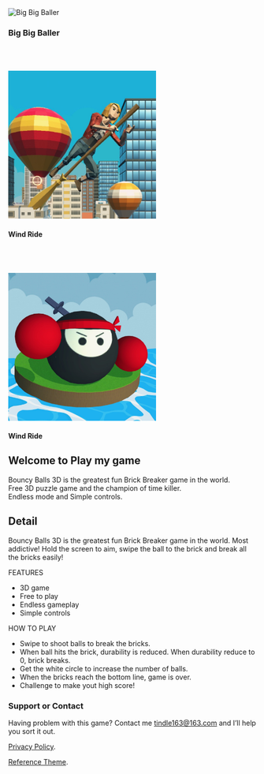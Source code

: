 <div class="1" >
<img src="https://lionstudios.cc/wp-content/uploads/2018/05/LionStudios_Website_HOME_CarouselMocks_@2x_BigBigBaller_New.jpg" alt="Big Big Baller" title="" />
<h3>Big Big Baller</h3>
</div>
<br/>
<br/>
<br/>
<div class="2" >
<img src="./images/logo_wind_ride.jpeg" width="300px" height="300px" alt="Weave the Line" title="" />
<h4>Wind Ride</h4>
<a href="iOS地址"></a> 
</div>
<br/>
<br/>
<br/>
<div class="2" >
<img src="./images/logo_punchio.jpeg" width="300px" height="300px" alt="Weave the Line" title="" />
<h4>Wind Ride</h4>
<a href="iOS地址"></a> 
</div>


## Welcome to Play my game

Bouncy Balls 3D is the greatest fun Brick Breaker game in the world.   
Free 3D puzzle game and the champion of time killer.  
Endless mode and Simple controls.  

## Detail

Bouncy Balls 3D is the greatest fun Brick Breaker game in the world. Most addictive!
Hold the screen to aim, swipe the ball to the brick and break all the bricks easily!

FEATURES
- 3D game
- Free to play
- Endless gameplay
- Simple controls

HOW TO PLAY
- Swipe to shoot balls to break the bricks.
- When ball hits the brick, durability is reduced. When durability reduce to 0, brick breaks.
- Get the white circle to increase the number of balls.
- When the bricks reach the bottom line, game is over.
- Challenge to make yout high score!

### Support or Contact

Having problem with this game? 
Contact me [tindle163@163.com]() and I’ll help you sort it out.


[Privacy Policy](./privacy.html).

[Reference Theme](https://github.com/pages-themes/cayman).